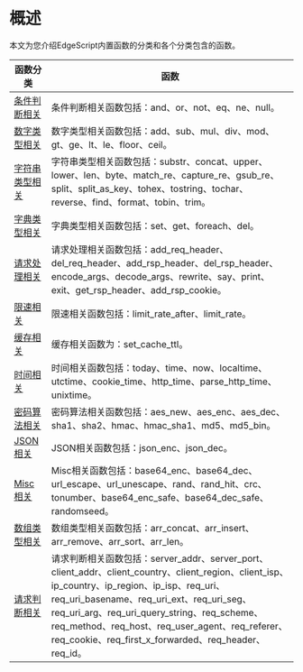 # 概述

本文为您介绍EdgeScript内置函数的分类和各个分类包含的函数。

|函数分类|函数|
|----|--|
|[条件判断相关](/intl.zh-CN/边缘脚本/EdgeScript内置函数库/条件判断相关.md)|条件判断相关函数包括：and、or、not、eq、ne、null。|
|[数字类型相关](/intl.zh-CN/边缘脚本/EdgeScript内置函数库/数字类型相关.md)|数字类型相关函数包括：add、sub、mul、div、mod、gt、ge、lt、le、floor、ceil。|
|[字符串类型相关](/intl.zh-CN/边缘脚本/EdgeScript内置函数库/字符串类型相关.md)|字符串类型相关函数包括：substr、concat、upper、lower、len、byte、match\_re、capture\_re、gsub\_re、split、split\_as\_key、tohex、tostring、tochar、reverse、find、format、tobin、trim。|
|[字典类型相关](/intl.zh-CN/边缘脚本/EdgeScript内置函数库/字典类型相关.md)|字典类型相关函数包括：set、get、foreach、del。|
|[请求处理相关](/intl.zh-CN/边缘脚本/EdgeScript内置函数库/请求处理相关.md)|请求处理相关函数包括：add\_req\_header、del\_req\_header、add\_rsp\_header、del\_rsp\_header、encode\_args、decode\_args、rewrite、say、print、exit、get\_rsp\_header、add\_rsp\_cookie。|
|[限速相关](/intl.zh-CN/边缘脚本/EdgeScript内置函数库/限速相关.md)|限速相关函数包括：limit\_rate\_after、limit\_rate。|
|[缓存相关](/intl.zh-CN/边缘脚本/EdgeScript内置函数库/缓存相关.md)|缓存相关函数为：set\_cache\_ttl。|
|[时间相关](/intl.zh-CN/边缘脚本/EdgeScript内置函数库/时间相关.md)|时间相关函数包括：today、time、now、localtime、utctime、cookie\_time、http\_time、parse\_http\_time、unixtime。|
|[密码算法相关](/intl.zh-CN/边缘脚本/EdgeScript内置函数库/密码算法相关.md)|密码算法相关函数包括：aes\_new、aes\_enc、aes\_dec、sha1、sha2、hmac、hmac\_sha1、md5、md5\_bin。|
|[JSON相关](/intl.zh-CN/边缘脚本/EdgeScript内置函数库/JSON相关.md)|JSON相关函数包括：json\_enc、json\_dec。|
|[Misc相关](/intl.zh-CN/边缘脚本/EdgeScript内置函数库/Misc相关.md)|Misc相关函数包括：base64\_enc、base64\_dec、url\_escape、url\_unescape、rand、rand\_hit、crc、tonumber、base64\_enc\_safe、base64\_dec\_safe、randomseed。|
|[数组类型相关](/intl.zh-CN/边缘脚本/EdgeScript内置函数库/数组类型相关.md)|数组类型相关函数包括：arr\_concat、arr\_insert、arr\_remove、arr\_sort、arr\_len。|
|[请求判断相关](/intl.zh-CN/边缘脚本/EdgeScript内置函数库/请求判断相关.md)|请求判断相关函数包括：server\_addr、server\_port、client\_addr、client\_country、client\_region、client\_isp、ip\_country、ip\_region、ip\_isp、req\_uri、req\_uri\_basename、req\_uri\_ext、req\_uri\_seg、req\_uri\_arg、req\_uri\_query\_string、req\_scheme、req\_method、req\_host、req\_user\_agent、req\_referer、req\_cookie、req\_first\_x\_forwarded、req\_header、req\_id。|

